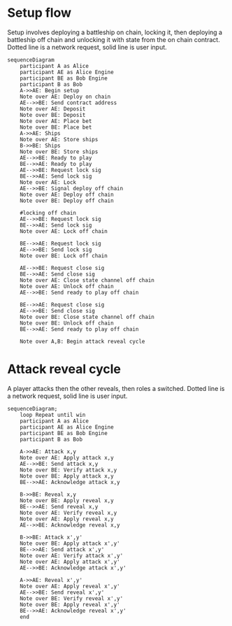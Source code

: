 Setup flow
=================

Setup involves deploying a battleship on chain, locking it, then deploying a battleship off chain and unlocking it with state from the on chain contract. Dotted line is a network request, solid line is user input.

```mermaid
sequenceDiagram
    participant A as Alice
    participant AE as Alice Engine
    participant BE as Bob Engine
    participant B as Bob
    A->>AE: Begin setup
    Note over AE: Deploy on chain
    AE-->>BE: Send contract address
    Note over AE: Deposit
    Note over BE: Deposit
    Note over AE: Place bet
    Note over BE: Place bet
    A->>AE: Ships
    Note over AE: Store ships
    B->>BE: Ships    
    Note over BE: Store ships
    AE-->>BE: Ready to play
    BE-->>AE: Ready to play
    AE-->>BE: Request lock sig
    BE-->>AE: Send lock sig
    Note over AE: Lock
    AE-->>BE: Signal deploy off chain
    Note over AE: Deploy off chain
    Note over BE: Deploy off chain
    
    #locking off chain
    AE-->>BE: Request lock sig
    BE-->>AE: Send lock sig
    Note over AE: Lock off chain

    BE-->>AE: Request lock sig
    AE-->>BE: Send lock sig
    Note over BE: Lock off chain

    AE-->>BE: Request close sig
    BE-->>AE: Send close sig
    Note over AE: Close state channel off chain
    Note over AE: Unlock off chain
    AE-->>BE: Send ready to play off chain

    BE-->>AE: Request close sig
    AE-->>BE: Send close sig
    Note over BE: Close state channel off chain
    Note over BE: Unlock off chain
    BE-->>AE: Send ready to play off chain

    Note over A,B: Begin attack reveal cycle
```

Attack reveal cycle
======================
A player attacks then the other reveals, then roles a switched. Dotted line is a network request, solid line is user input.

```mermaid
sequenceDiagram;
    loop Repeat until win
    participant A as Alice
    participant AE as Alice Engine
    participant BE as Bob Engine
    participant B as Bob
    
    A->>AE: Attack x,y
    Note over AE: Apply attack x,y
    AE-->>BE: Send attack x,y
    Note over BE: Verify attack x,y
    Note over BE: Apply attack x,y
    BE-->>AE: Acknowledge attack x,y

    B->>BE: Reveal x,y
    Note over BE: Apply reveal x,y
    BE-->>AE: Send reveal x,y
    Note over AE: Verify reveal x,y
    Note over AE: Apply reveal x,y
    AE-->>BE: Acknowledge reveal x,y

    B->>BE: Attack x',y'
    Note over BE: Apply attack x',y'
    BE-->>AE: Send attack x',y'
    Note over AE: Verify attack x',y'
    Note over AE: Apply attack x',y'
    AE-->>BE: Acknowledge attack x',y'

    A->>AE: Reveal x',y'
    Note over AE: Apply reveal x',y'
    AE-->>BE: Send reveal x',y'
    Note over BE: Verify reveal x',y'
    Note over BE: Apply reveal x',y'
    BE-->>AE: Acknowledge reveal x',y'
    end
```